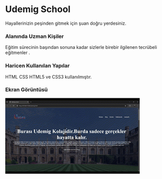 <h1> Udemig School </h1>

Hayallerinizin peşinden gitmek için şuan doğru yerdesiniz.

<h3> Alanında Uzman Kişiler </h3>

Eğitim sürecinin başından sonuna kadar sizlerle birebir ilgilenen tecrübeli eğitmenler .

<h3> Haricen Kullanılan Yapılar </h3>

HTML CSS HTML5 ve CSS3 kullanılmıştır.

<h3> Ekran Görüntüsü </h3>

![](udemig-school.gif)
